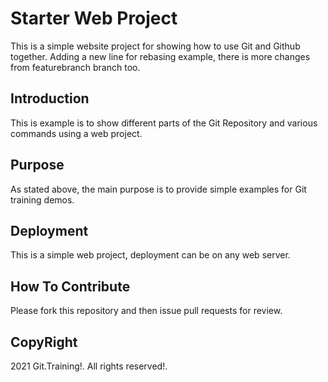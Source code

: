 # Starter Web Project

This is a simple website project for
showing how to use Git and Github together. Adding a new line for rebasing example, there is more changes from 
featurebranch branch too.

## Introduction

This is example is to show different parts of the Git Repository and various commands using a web project.

## Purpose

As stated above, the main purpose is to provide simple examples for Git training demos.

## Deployment

This is a simple web project, deployment can be on any web server.

## How To Contribute

Please fork this repository and then issue pull requests for review.

## CopyRight

2021 Git.Training!. All rights reserved!.